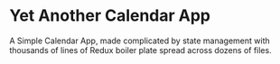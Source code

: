 # Yet Another Calendar App

A Simple Calendar App, made complicated by state management with thousands of lines of Redux boiler plate spread across dozens of files.
